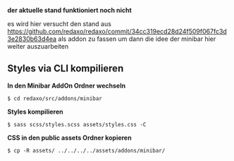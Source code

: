 **der aktuelle stand funktioniert noch nicht**


es wird hier versucht den stand aus https://github.com/redaxo/redaxo/commit/34cc319ecd28d24f509f067fc3d3e2830b63d4ea als addon zu fassen um dann die idee der minibar hier weiter auszuarbeiten


## Styles via CLI kompilieren

**In den Minibar AddOn Ordner wechseln**
```
$ cd redaxo/src/addons/minibar
```

**Styles kompilieren**
```
$ sass scss/styles.scss assets/styles.css -C
```

**CSS in den public assets Ordner kopieren**
```
$ cp -R assets/ ../../../../assets/addons/minibar/
```
